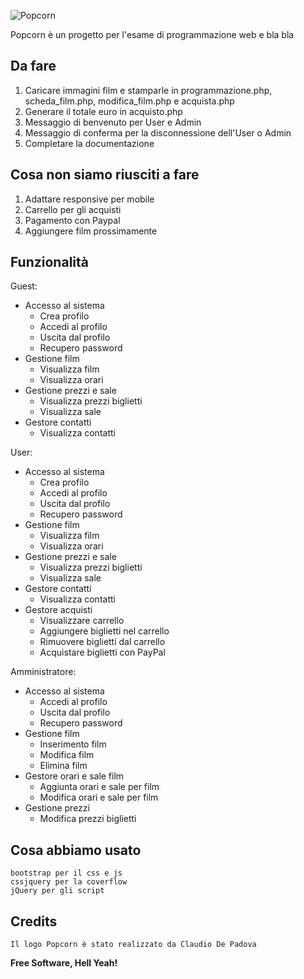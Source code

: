 ![Popcorn](https://cldup.com/1AYvlq29Z3.png)

Popcorn è un progetto per l'esame di programmazione web e bla bla

## Da fare
1. Caricare immagini film e stamparle in programmazione.php, scheda_film.php, modifica_film.php e acquista.php
2. Generare il totale euro in acquisto.php
3. Messaggio di benvenuto per User e Admin
4. Messaggio di conferma per la disconnessione dell'User o Admin
5. Completare la documentazione

## Cosa non siamo riusciti a fare
1. Adattare responsive per mobile
2. Carrello per gli acquisti
3. Pagamento con Paypal
4. Aggiungere film prossimamente

## Funzionalità
Guest:
  - Accesso al sistema
    - Crea profilo
    - Accedi al profilo
    - Uscita dal profilo
    - Recupero password
  - Gestione film
    - Visualizza film
    - Visualizza orari
  - Gestione prezzi e sale
    - Visualizza prezzi biglietti
    - Visualizza sale
  - Gestore contatti
    - Visualizza contatti
   
User:
  - Accesso al sistema
    - Crea profilo
    - Accedi al profilo
    - Uscita dal profilo
    - Recupero password
  - Gestione film
    - Visualizza film
    - Visualizza orari
  - Gestione prezzi e sale
    - Visualizza prezzi biglietti
    - Visualizza sale
  - Gestore contatti
    - Visualizza contatti  
  - Gestore acquisti
    - Visualizzare carrello
    - Aggiungere biglietti nel carrello
    - Rimuovere biglietti dal carrello
    - Acquistare biglietti con PayPal 
        
    
Amministratore: 
  - Accesso al sistema
    - Accedi al profilo
    - Uscita dal profilo
    - Recupero password
  - Gestione film
    - Inserimento film
    - Modifica film
    - Elimina film
  - Gestore orari e sale film
    - Aggiunta orari e sale per film
    - Modifica orari e sale per film
  - Gestione prezzi 
     - Modifica prezzi biglietti
     
## Cosa abbiamo usato
    bootstrap per il css e js
    cssjquery per la coverflow
    jQuery per gli script
    
## Credits
    Il logo Popcorn è stato realizzato da Claudio De Padova


   
  



**Free Software, Hell Yeah!**

